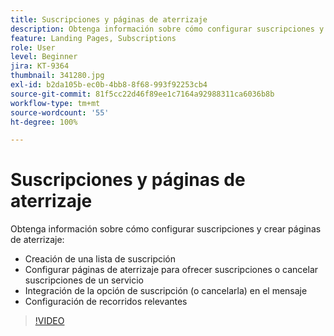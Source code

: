 ```yaml
---
title: Suscripciones y páginas de aterrizaje
description: Obtenga información sobre cómo configurar suscripciones y crear páginas de aterrizaje.
feature: Landing Pages, Subscriptions
role: User
level: Beginner
jira: KT-9364
thumbnail: 341280.jpg
exl-id: b2da105b-ec0b-4bb8-8f68-993f92253cb4
source-git-commit: 81f5cc22d46f89ee1c7164a92988311ca6036b8b
workflow-type: tm+mt
source-wordcount: '55'
ht-degree: 100%

---
```


# Suscripciones y páginas de aterrizaje

Obtenga información sobre cómo configurar suscripciones y crear páginas de aterrizaje:

* Creación de una lista de suscripción
* Configurar páginas de aterrizaje para ofrecer suscripciones o cancelar suscripciones de un servicio
* Integración de la opción de suscripción (o cancelarla) en el mensaje
* Configuración de recorridos relevantes

>[!VIDEO](https://video.tv.adobe.com/v/341280?quality=12&learn=on)

